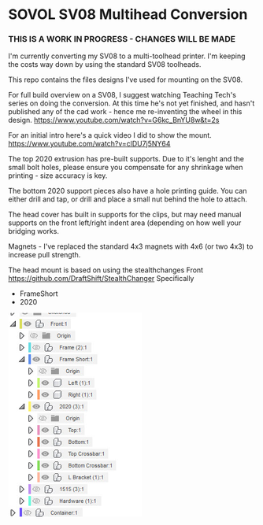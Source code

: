 # SOVOL SV08 Multihead Conversion

### THIS IS A WORK IN PROGRESS - CHANGES WILL BE MADE

I'm currently converting my SV08 to a multi-toolhead printer. I'm keeping the costs way down by using the standard SV08 toolheads.

This repo contains the files designs I've used for mounting on the SV08.

For full build overview on a SV08, I suggest watching Teaching Tech's series on doing the conversion. At this time he's not yet finished, and hasn't published any of the cad work - hence me re-inventing the wheel in this design. https://www.youtube.com/watch?v=G6kc_BnYU8w&t=2s

For an initial intro here's a quick video I did to show the mount. https://www.youtube.com/watch?v=clDU7j5NY64

The top 2020 extrusion has pre-built supports. Due to it's lenght and the small bolt holes, please ensure you compensate for any shrinkage when printing - size accuracy is key.

The bottom 2020 support pieces also have a hole printing guide. You can either drill and tap, or drill and place a small nut behind the hole to attach.

The head cover has built in supports for the clips, but may need manual supports on the front left/right indent area (depending on how well your bridging works.

Magnets - I've replaced the standard 4x3 magnets with 4x6 (or two 4x3) to increase pull strength.

The head mount is based on using the stealthchanges Front https://github.com/DraftShift/StealthChanger Specifically
- FrameShort
- 2020

![Components](/photos/stealthchangercomponentsused.jpg)